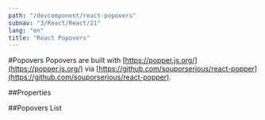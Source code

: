 ```yaml
---
path: "/devcomponent/react-popovers"
subnav: "3/React/React/21"
lang: "en"
title: "React Popovers"
---
```


#Popovers
Popovers are built with [https://popper.js.org/](https://popper.js.org/) via [https://github.com/souporserious/react-popper](https://github.com/souporserious/react-popper).
<reactpopoversexample1></reactpopoversexample1>

##Properties
<reactpopoversexample2></reactpopoversexample2>

##Popovers List
<reactpopoversexample3></reactpopoversexample3>
